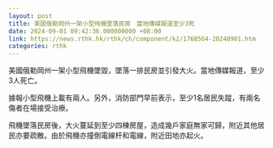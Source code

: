 ```yaml
---
layout: post
title: 美國俄勒岡州一架小型飛機墜落民房　當地傳媒報道至少3死
date: 2024-09-01 09:42:36.000000000 +08:00
link: https://news.rthk.hk/rthk/ch/component/k2/1768564-20240901.htm
categories: rthk
---
```


美國俄勒岡州一架小型飛機墜毀，墜落一排民房並引發大火。當地傳媒報道，至少3人死亡。

據報小型飛機上載有兩人。另外，消防部門早前表示，至少1名居民失蹤，有兩名傷者在場接受治療。

飛機墜落民房後，大火蔓延到至少四棟房屋，造成幾戶家庭無家可歸，附近其他居民亦要疏散。由於飛機亦撞倒電線杆和電線，附近田地亦起火。
